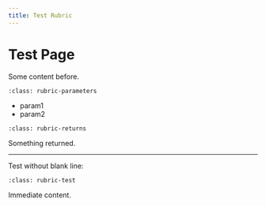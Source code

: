 ```yaml
---
title: Test Rubric
---
```


# Test Page

Some content before.

```{rubric} Parameters
:class: rubric-parameters
```

- param1
- param2

```{rubric} Returns
:class: rubric-returns
```
Something returned.

---

Test without blank line:
```{rubric} Another Section
:class: rubric-test
```
Immediate content.
